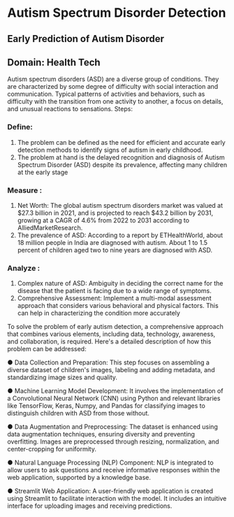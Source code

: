 # Autism Spectrum Disorder Detection
## Early Prediction of Autism Disorder
## Domain: Health Tech

Autism spectrum disorders (ASD) are a diverse group of conditions. They are characterized by some degree of difficulty with social interaction and communication. Typical patterns of activities and behaviors, such as difficulty with the transition from one activity to another, a focus on details, and unusual reactions to sensations. Steps:

### Define:
1. The problem can be defined as the need for efficient and accurate early detection methods to identify signs of autism in early childhood.
2. The problem at hand is the delayed recognition and diagnosis of Autism Spectrum Disorder (ASD) despite its prevalence, affecting many children at the early stage
### Measure :
1. Net Worth: The global autism spectrum disorders market was valued at $27.3 billion in 2021, and is projected to reach $43.2 billion by 2031, growing at a CAGR of 4.6% from 2022 to 2031 according to AlliedMarketResearch.
2. The prevalence of ASD: According to a report by ETHealthWorld, about 18 million people in India are diagnosed with autism. About 1 to 1.5 percent of children aged two to nine years are diagnosed with ASD.
### Analyze :
1. Complex nature of ASD: Ambiguity in deciding the correct name for the disease that the patient is facing due to a wide range of symptoms.
2. Comprehensive Assessment: Implement a multi-modal assessment approach that considers various behavioral and physical factors. This can help in characterizing the condition more accurately

To solve the problem of early autism detection, a comprehensive approach that combines various elements, including data, technology, awareness, and collaboration, is required. Here's a detailed description of how this problem can be addressed:

● Data Collection and Preparation: This step focuses on assembling a diverse dataset of children's images, labeling and adding metadata, and standardizing image sizes and quality.

● Machine Learning Model Development: It involves the implementation of a Convolutional Neural Network (CNN) using Python and relevant libraries like TensorFlow, Keras, Numpy, and Pandas for classifying images to distinguish children with ASD from those without.

● Data Augmentation and Preprocessing: The dataset is enhanced using data augmentation techniques, ensuring diversity and preventing overfitting. Images are preprocessed through resizing, normalization, and center-cropping for uniformity.

● Natural Language Processing (NLP) Component: NLP is integrated to allow users to ask questions and receive informative responses within the web application, supported by a knowledge base. 

● Streamlit Web Application: A user-friendly web application is created using Streamlit to facilitate interaction with the model. It includes an intuitive interface for uploading images and receiving predictions.
